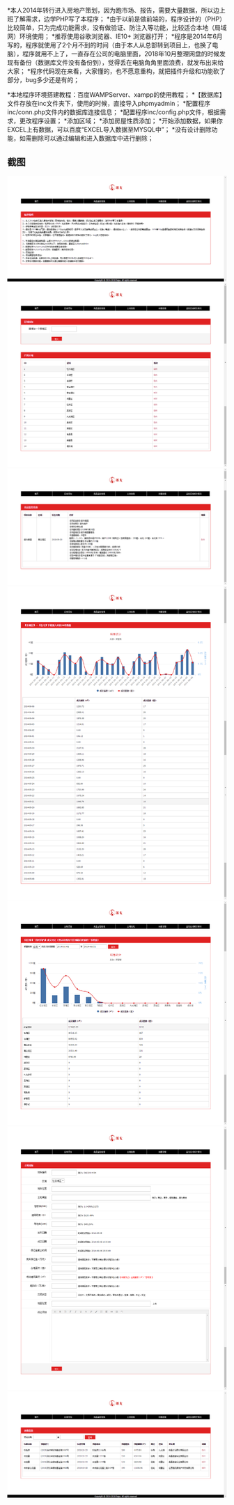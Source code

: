 *本人2014年转行进入房地产策划，因为跑市场、报告，需要大量数据，所以边上班了解需求，边学PHP写了本程序；
*由于以前是做前端的，程序设计的（PHP）比较简单，只为完成功能需求，没有做验证、防注入等功能，比较适合本地（局域网）环境使用；
*推荐使用谷歌浏览器、IE10+ 浏览器打开；
*程序是2014年6月写的，程序就使用了2个月不到的时间（由于本人从总部转到项目上，也换了电脑），程序就用不上了，一直存在公司的电脑里面，2018年10月整理网盘的时候发现有备份（数据库文件没有备份到），觉得丢在电脑角角里面浪费，就发布出来给大家；
*程序代码现在来看，大家懂的，也不愿意重构，就把插件升级和功能砍了部分，bug多少还是有的；
		
	
	
		
*本地程序环境搭建教程：百度WAMPServer、xampp的使用教程；
*【数据库】文件存放在inc文件夹下，使用的时候，直接导入phpmyadmin；
*配置程序inc/conn.php文件内的数据库连接信息；
*配置程序inc/config.php文件，根据需求，更改程序设置；
*添加区域；
*添加房屋性质添加；
*开始添加数据，如果你EXCEL上有数据，可以百度“EXCEL导入数据至MYSQL中”；
*没有设计删除功能，如需删除可以通过编辑和进入数据库中进行删除；


截图
-------
![image](https://github.com/huige728/FangData/blob/master/screenshot/index.png)
![image](https://github.com/huige728/FangData/blob/master/screenshot/area.png)
![image](https://github.com/huige728/FangData/blob/master/screenshot/info.png)
![image](https://github.com/huige728/FangData/blob/master/screenshot/shuji-1.png)
![image](https://github.com/huige728/FangData/blob/master/screenshot/shuji-2.png)
![image](https://github.com/huige728/FangData/blob/master/screenshot/tudi.png)
![image](https://github.com/huige728/FangData/blob/master/screenshot/yushou.png)
